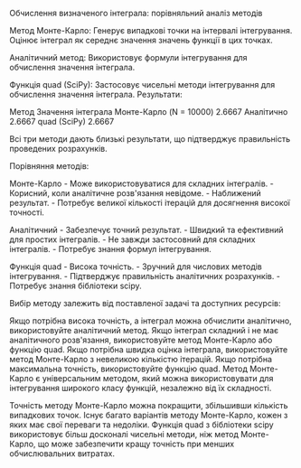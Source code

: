Обчислення визначеного інтеграла: порівняльний аналіз методів

Метод Монте-Карло: Генерує випадкові точки на інтервалі інтегрування. Оцінює інтеграл як середнє значення значень функції в цих точках.

Аналітичний метод: Використовує формули інтегрування для обчислення значення інтеграла.

Функція quad (SciPy): Застосовує чисельні методи інтегрування для обчислення значення інтеграла. Результати:

Метод Значення інтеграла Монте-Карло (N = 10000) 2.6667 Аналітично 2.6667 quad (SciPy) 2.6667

Всі три методи дають близькі результати, що підтверджує правильність проведених розрахунків.

Порівняння методів:

Монте-Карло - Може використовуватися для складних інтегралів. - Корисний, коли аналітичне розв'язання невідоме. - Наближений результат. - Потребує великої кількості ітерацій для досягнення високої точності.

Аналітичний - Забезпечує точний результат. - Швидкий та ефективний для простих інтегралів. - Не завжди застосовний для складних інтегралів. - Потребує знання формул інтегрування.

Функція quad - Висока точність. - Зручний для числових методів інтегрування. - Підтверджує правильність аналітичних розрахунків. - Потребує знання бібліотеки scipy.

Вибір методу залежить від поставленої задачі та доступних ресурсів:

Якщо потрібна висока точність, а інтеграл можна обчислити аналітично, використовуйте аналітичний метод. Якщо інтеграл складний і не має аналітичного розв'язання, використовуйте метод Монте-Карло або функцію quad. Якщо потрібна швидка оцінка інтеграла, використовуйте метод Монте-Карло з невеликою кількістю ітерацій. Якщо потрібна максимальна точність, використовуйте функцію quad. Метод Монте-Карло є універсальним методом, який можна використовувати для інтегрування широкого класу функцій, незалежно від їх складності.

Точність методу Монте-Карло можна покращити, збільшивши кількість випадкових точок. Існує багато варіантів методу Монте-Карло, кожен з яких має свої переваги та недоліки. Функція quad з бібліотеки scipy використовує більш досконалі чисельні методи, ніж метод Монте-Карло, що може забезпечити кращу точність при менших обчислювальних витратах.
